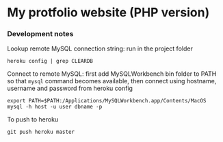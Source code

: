 # My protfolio website (PHP version)

### Development notes 

Lookup remote MySQL connection string: run in the project folder

    heroku config | grep CLEARDB

Connect to remote MySQL: first add MySQLWorkbench bin folder to PATH so that `mysql` command becomes available, then connect using hostname, username and password from heroku config

    export PATH=$PATH:/Applications/MySQLWorkbench.app/Contents/MacOS
    mysql -h host -u user dbname -p

To push to heroku

    git push heroku master


